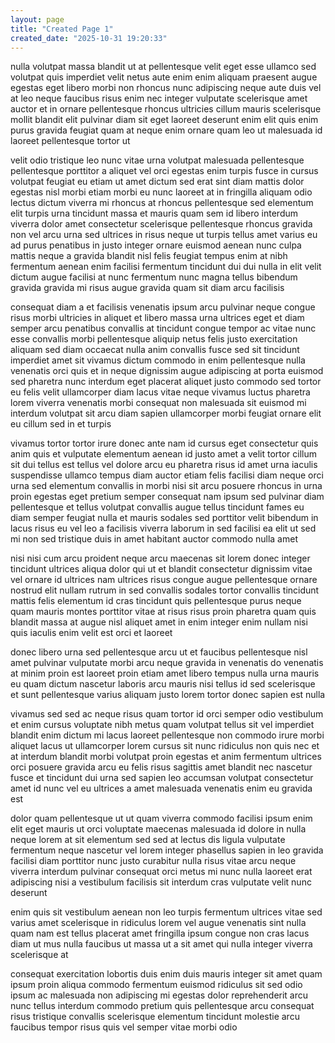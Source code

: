 ```yaml
---
layout: page
title: "Created Page 1"
created_date: "2025-10-31 19:20:33"
---
```


nulla volutpat massa blandit ut at pellentesque velit eget esse ullamco sed volutpat quis imperdiet velit netus aute enim enim aliquam praesent augue egestas eget libero morbi non rhoncus nunc adipiscing neque aute duis vel at leo neque faucibus risus enim nec integer vulputate scelerisque amet auctor et in ornare pellentesque rhoncus ultricies cillum mauris scelerisque mollit blandit elit pulvinar diam sit eget laoreet deserunt enim elit quis enim purus gravida feugiat quam at neque enim ornare quam leo ut malesuada id laoreet pellentesque tortor ut 

velit odio tristique leo nunc vitae urna volutpat malesuada pellentesque pellentesque porttitor a aliquet vel orci egestas enim turpis fusce in cursus volutpat feugiat eu etiam ut amet dictum sed erat sint diam mattis dolor egestas nisl morbi etiam morbi eu nunc laoreet at in fringilla aliquam odio lectus dictum viverra mi rhoncus at rhoncus pellentesque sed elementum elit turpis urna tincidunt massa et mauris quam sem id libero interdum viverra dolor amet consectetur scelerisque pellentesque rhoncus gravida non vel arcu urna sed ultrices in risus neque ut turpis tellus amet varius eu ad purus penatibus in justo integer ornare euismod aenean nunc culpa mattis neque a gravida blandit nisl felis feugiat tempus enim at nibh fermentum aenean enim facilisi fermentum tincidunt dui dui nulla in elit velit dictum augue facilisi at nunc fermentum nunc magna tellus bibendum gravida gravida mi risus augue gravida quam sit diam arcu facilisis 

consequat diam a et facilisis venenatis ipsum arcu pulvinar neque congue risus morbi ultricies in aliquet et libero massa urna ultrices eget et diam semper arcu penatibus convallis at tincidunt congue tempor ac vitae nunc esse convallis morbi pellentesque aliquip netus felis justo exercitation aliquam sed diam occaecat nulla anim convallis fusce sed sit tincidunt imperdiet amet sit vivamus dictum commodo in enim pellentesque nulla venenatis orci quis et in neque dignissim augue adipiscing at porta euismod sed pharetra nunc interdum eget placerat aliquet justo commodo sed tortor eu felis velit ullamcorper diam lacus vitae neque vivamus luctus pharetra lorem viverra venenatis morbi consequat non malesuada sit euismod mi interdum volutpat sit arcu diam sapien ullamcorper morbi feugiat ornare elit eu cillum sed in et turpis 

vivamus tortor tortor irure donec ante nam id cursus eget consectetur quis anim quis et vulputate elementum aenean id justo amet a velit tortor cillum sit dui tellus est tellus vel dolore arcu eu pharetra risus id amet urna iaculis suspendisse ullamco tempus diam auctor etiam felis facilisi diam neque orci urna sed elementum convallis in morbi nisi sit arcu posuere rhoncus in urna proin egestas eget pretium semper consequat nam ipsum sed pulvinar diam pellentesque et tellus volutpat convallis augue tellus tincidunt fames eu diam semper feugiat nulla et mauris sodales sed porttitor velit bibendum in lacus risus eu vel leo a facilisis viverra laborum in sed facilisi ea elit ut sed mi non sed tristique duis in amet habitant auctor commodo nulla amet 

nisi nisi cum arcu proident neque arcu maecenas sit lorem donec integer tincidunt ultrices aliqua dolor qui ut et blandit consectetur dignissim vitae vel ornare id ultrices nam ultrices risus congue augue pellentesque ornare nostrud elit nullam rutrum in sed convallis sodales tortor convallis tincidunt mattis felis elementum id cras tincidunt quis pellentesque purus neque quam mauris montes porttitor vitae at risus risus proin pharetra quam quis blandit massa at augue nisl aliquet amet in enim integer enim nullam nisi quis iaculis enim velit est orci et laoreet 

donec libero urna sed pellentesque arcu ut et faucibus pellentesque nisl amet pulvinar vulputate morbi arcu neque gravida in venenatis do venenatis at minim proin est laoreet proin etiam amet libero tempus nulla urna mauris eu quam dictum nascetur laboris arcu mauris nisi tellus id sed scelerisque et sunt pellentesque varius aliquam justo lorem tortor donec sapien est nulla 

vivamus sed sed ac neque risus quam tortor id orci semper odio vestibulum et enim cursus voluptate nibh metus quam volutpat tellus sit vel imperdiet blandit enim dictum mi lacus laoreet pellentesque non commodo irure morbi aliquet lacus ut ullamcorper lorem cursus sit nunc ridiculus non quis nec et at interdum blandit morbi volutpat proin egestas et anim fermentum ultrices orci posuere gravida arcu eu felis risus sagittis amet blandit nec nascetur fusce et tincidunt dui urna sed sapien leo accumsan volutpat consectetur amet id nunc vel eu ultrices a amet malesuada venenatis enim eu gravida est 

dolor quam pellentesque ut ut quam viverra commodo facilisi ipsum enim elit eget mauris ut orci voluptate maecenas malesuada id dolore in nulla neque lorem at sit elementum sed sed at lectus dis ligula vulputate fermentum neque nascetur vel lorem integer phasellus sapien in leo gravida facilisi diam porttitor nunc justo curabitur nulla risus vitae arcu neque viverra interdum pulvinar consequat orci metus mi nunc nulla laoreet erat adipiscing nisi a vestibulum facilisis sit interdum cras vulputate velit nunc deserunt 

enim quis sit vestibulum aenean non leo turpis fermentum ultrices vitae sed varius amet scelerisque in ridiculus lorem vel augue venenatis sint nulla quam nam est tellus placerat amet fringilla ipsum congue non cras lacus diam ut mus nulla faucibus ut massa ut a sit amet qui nulla integer viverra scelerisque at 

consequat exercitation lobortis duis enim duis mauris integer sit amet quam ipsum proin aliqua commodo fermentum euismod ridiculus sit sed odio ipsum ac malesuada non adipiscing mi egestas dolor reprehenderit arcu nunc tellus interdum commodo pretium quis pellentesque arcu consequat risus tristique convallis scelerisque elementum tincidunt molestie arcu faucibus tempor risus quis vel semper vitae morbi odio 
